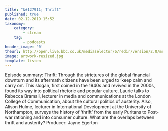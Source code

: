```yaml
---
title: "&#127911; Thrift"
published: true
date: 02-12-2019 15:52
taxonomy:
    category:
        - stream
    tag:
        - podcasts
header_image: '0'
theurl: http://open.live.bbc.co.uk/mediaselector/6/redir/version/2.0/mediaset/audio-nondrm-download/proto/http/vpid/p07vkzmp.mp3
image: artwork-resized.jpg
template: listen
--- 
```

Episode summary: Thrift: Through the strictures of the global financial downturn and its aftermath citizens have been urged to ‘keep calm and carry on’. This slogan, first coined in the 1940s and revived in the 2000s, found its way into political rhetoric and popular culture. Laurie talks to Rebecca Bramall, lecturer in media and communications at the London College of Communication, about the cultural politics of austerity. Also, Alison Hulme, lecturer in International Development at the University of Northampton, surveys the history of ‘thrift’ from the early Puritans to Post-war rationing and into consumer culture. What are the overlaps between thrift and austerity? Producer: Jayne Egerton
